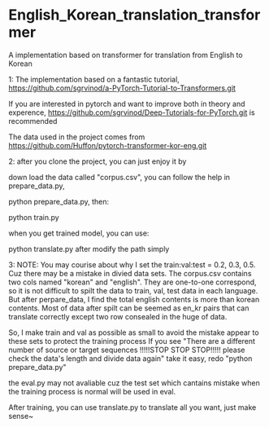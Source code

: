 # English_Korean_translation_transformer
A  implementation based on transformer for translation from English to Korean

1: The implementation based on a fantastic tutorial, https://github.com/sgrvinod/a-PyTorch-Tutorial-to-Transformers.git

   If you are interested in pytorch and want to improve both in theory and experence, https://github.com/sgrvinod/Deep-Tutorials-for-PyTorch.git is recommended
   
   The data used in the project comes from https://github.com/Huffon/pytorch-transformer-kor-eng.git

   
2: after you clone the project, you can just enjoy it by 
   
   down load the data called "corpus.csv", you can follow the help in prepare_data.py,
   
   python prepare_data.py, then:
   
   python train.py
   
   when you get trained model, you can use:
   
   python translate.py after modify the path simply

   
3: NOTE: You may courise about why I set the train:val:test = 0.2, 0.3, 0.5. Cuz there may be a mistake in divied data sets. The corpus.csv
   contains two cols named "korean" and "english". They are one-to-one correspond, so it is not difficult to spilt the data to train, val, test
   data in each language. But after perpare_data, I find the total english contents is more than korean contents. Most of data after spilt can be
   seemed as en_kr pairs that can translate correctly except two row consealed in the huge of data. 
   
   So, I make train and val as possible as small to avoid the mistake appear to these sets to protect the training process
   If you see "There are a different number of source or target sequences !!!!!STOP STOP STOP!!!!! please check the data's length and divide data again"
   take it easy, redo "python prepare_data.py"
  
   the eval.py may not avaliable cuz the test set which cantains mistake when the training process is normal will be used in eval.
   
   After training, you can use translate.py to translate all you want, just make sense~



